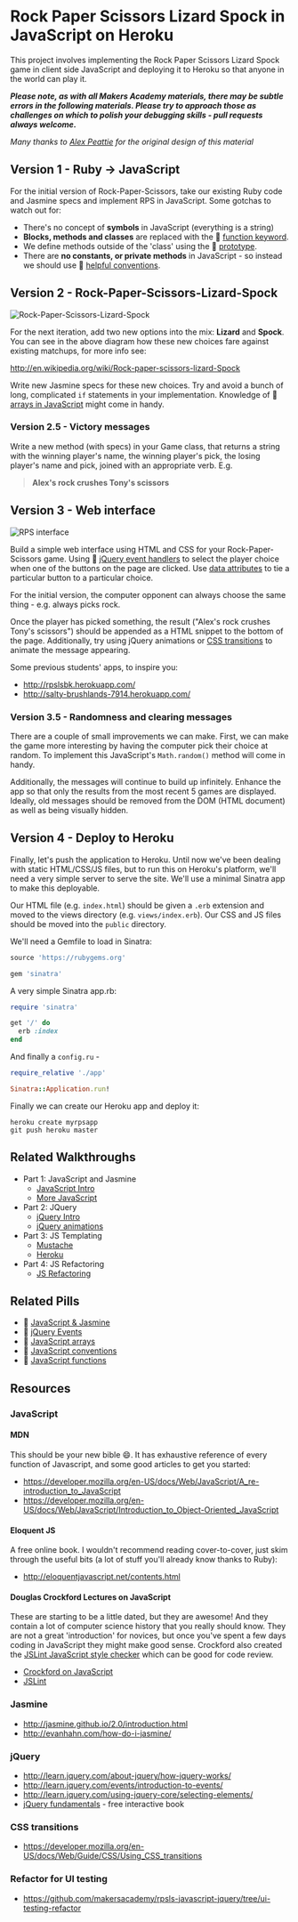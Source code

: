 Rock Paper Scissors Lizard Spock in JavaScript on Heroku
======================================================

This project involves implementing the Rock Paper Scissors Lizard Spock game in client side JavaScript and deploying it to Heroku so that anyone in the world can play it.

***Please note, as with all Makers Academy materials, there may be subtle errors in the following materials.  Please try to approach those as challenges on which to polish your debugging skills - pull requests always welcome.***

*Many thanks to [Alex Peattie](https://github.com/alexpeattie) for the original design of this material*

## Version 1 - Ruby -> JavaScript

For the initial version of Rock-Paper-Scissors, take our existing Ruby code and Jasmine specs and implement RPS in JavaScript. Some gotchas to watch out for:

* There's no concept of **symbols** in JavaScript (everything is a string)
* **Blocks, methods and classes** are replaced with the :pill: [function keyword](https://github.com/makersacademy/course/blob/master/pills/js_functions.md).
* We define methods outside of the 'class' using the :pill: [prototype](https://github.com/makersacademy/course/blob/master/pills/js_functions.md#function-to-define-methods).
* There are **no constants, or private methods** in JavaScript - so instead we should use :pill: [helpful conventions](https://github.com/makersacademy/course/blob/master/pills/js_conventions.md).

## Version 2 - Rock-Paper-Scissors-Lizard-Spock

![Rock-Paper-Scissors-Lizard-Spock](https://github.com/makersacademy/course/raw/master/images/rpsls.jpg)

For the next iteration, add two new options into the mix: **Lizard** and **Spock**. You can see in the above diagram how these new choices fare against existing matchups, for more info see:

http://en.wikipedia.org/wiki/Rock-paper-scissors-lizard-Spock

Write new Jasmine specs for these new choices. Try and avoid a bunch of long, complicated `if` statements in your implementation. Knowledge of :pill: [arrays in JavaScript](https://github.com/makersacademy/course/blob/master/pills/js_arrays.md) might come in handy.

### Version 2.5 - Victory messages

 Write a new method (with specs) in your Game class, that returns a string with the winning player's name, the winning player's pick, the losing player's name and pick, joined with an appropriate verb. E.g.

> **Alex's rock crushes Tony's scissors**

## Version 3 - Web interface

![RPS interface](https://github.com/makersacademy/course/raw/master/images/rps_interface.png)

Build a simple web interface using HTML and CSS for your Rock-Paper-Scissors game. Using :pill: [jQuery event handlers](https://github.com/makersacademy/course/blob/master/pills/jquery_events.md) to select the player choice when one of the buttons on the page are clicked. Use [data attributes](https://developer.mozilla.org/en-US/docs/Web/Guide/HTML/Using_data_attributes) to tie a particular button to a particular choice.

For the initial version, the computer opponent can always choose the same thing - e.g. always picks rock.

Once the player has picked something, the result ("Alex's rock crushes Tony's scissors") should be appended as a HTML snippet to the bottom of the page. Additionally, try using jQuery animations or [CSS transitions](https://developer.mozilla.org/en-US/docs/Web/Guide/CSS/Using_CSS_transitions) to animate the message appearing.

Some previous students' apps, to inspire you:

* http://rpslsbk.herokuapp.com/
* http://salty-brushlands-7914.herokuapp.com/

### Version 3.5 - Randomness and clearing messages

There are a couple of small improvements we can make. First, we can make the game more interesting by having the computer pick their choice at random. To implement this JavaScript's `Math.random()` method will come in handy.

Additionally, the messages will continue to build up infinitely. Enhance the app so that only the results from the most recent 5 games are displayed. Ideally, old messages should be removed from the DOM (HTML document) as well as being visually hidden.

## Version 4 - Deploy to Heroku

Finally, let's push the application to Heroku. Until now we've been dealing with static HTML/CSS/JS files, but to run this on Heroku's platform, we'll need a very simple server to serve the site. We'll use a minimal Sinatra app to make this deployable.

Our HTML file (e.g. `index.html`) should be given a `.erb` extension and moved to the views directory (e.g. `views/index.erb`). Our CSS and JS files should be moved into the `public` directory.

We'll need a Gemfile to load in Sinatra:

~~~ruby
source 'https://rubygems.org'

gem 'sinatra'
~~~

A very simple Sinatra app.rb:

~~~ruby
require 'sinatra'

get '/' do
  erb :index
end
~~~

And finally a `config.ru` -

~~~ruby
require_relative './app'

Sinatra::Application.run!
~~~

Finally we can create our Heroku app and deploy it:

~~~
heroku create myrpsapp
git push heroku master
~~~

## Related Walkthroughs

* Part 1: JavaScript and Jasmine
  * [JavaScript Intro](https://github.com/makersacademy/Walkthroughs/blob/master/javascript_intro.md)
  * [More JavaScript](https://github.com/makersacademy/Walkthroughs/blob/master/more_javascript.md)
* Part 2: JQuery
  * [jQuery Intro](https://github.com/makersacademy/Walkthroughs/blob/master/jquery_intro.md) 
  * [jQuery animations](https://github.com/makersacademy/Walkthroughs/blob/master/jquery_animations.md) 
* Part 3: JS Templating
  * [Mustache](https://github.com/makersacademy/Walkthroughs/blob/master/mustache.md)
  * [Heroku](https://github.com/makersacademy/Walkthroughs/blob/master/heroku_sinatra_javascript.md)
* Part 4: JS Refactoring
  * [JS Refactoring](https://github.com/makersacademy/Walkthroughs/blob/master/javascript_testability.md)

## Related Pills

* :pill: [JavaScript & Jasmine](https://github.com/makersacademy/course/blob/master/pills/javascript%26JasminePill.md)
* :pill: [jQuery Events](https://github.com/makersacademy/course/blob/master/pills/jquery_events.md)
* :pill: [JavaScript arrays](https://github.com/makersacademy/course/blob/master/pills/js_arrays.md)
* :pill: [JavaScript conventions](https://github.com/makersacademy/course/blob/master/pills/js_conventions.md)
* :pill: [JavaScript functions](https://github.com/makersacademy/course/blob/master/pills/js_functions.md)

## Resources

### JavaScript

#### MDN

This should be your new bible :smile:. It has exhaustive reference of every function of Javascript, and some good articles to get you started:

* https://developer.mozilla.org/en-US/docs/Web/JavaScript/A_re-introduction_to_JavaScript
* https://developer.mozilla.org/en-US/docs/Web/JavaScript/Introduction_to_Object-Oriented_JavaScript

#### Eloquent JS

A free online book. I wouldn't recommend reading cover-to-cover, just skim through the useful bits (a lot of stuff you'll already know thanks to Ruby):

* http://eloquentjavascript.net/contents.html

#### Douglas Crockford Lectures on JavaScript

These are starting to be a little dated, but they are awesome!  And they contain a lot of computer science history that you really should know.  They are not a great 'introduction' for novices, but once you've spent a few days coding in JavaScript they might make good sense.  Crockford also created the [JSLint JavaScript style checker](http://www.jslint.com/) which can be good for code review.

* [Crockford on JavaScript](http://yuiblog.com/crockford/)
* [JSLint](http://www.jslint.com/)

### Jasmine

* http://jasmine.github.io/2.0/introduction.html
* http://evanhahn.com/how-do-i-jasmine/

### jQuery

* http://learn.jquery.com/about-jquery/how-jquery-works/
* http://learn.jquery.com/events/introduction-to-events/
* http://learn.jquery.com/using-jquery-core/selecting-elements/
* [jQuery fundamentals](http://jqfundamentals.com/) - free interactive book

### CSS transitions

* https://developer.mozilla.org/en-US/docs/Web/Guide/CSS/Using_CSS_transitions
 
### Refactor for UI testing

* https://github.com/makersacademy/rpsls-javascript-jquery/tree/ui-testing-refactor
